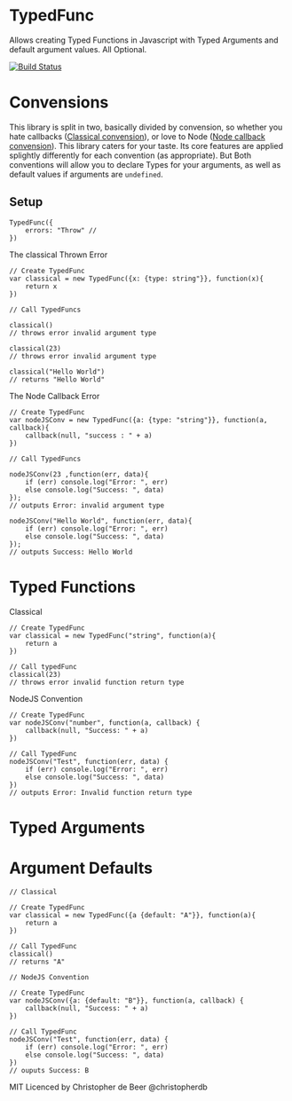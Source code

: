 TypedFunc
=========

Allows creating Typed Functions in Javascript with Typed Arguments and default argument values. All Optional.

[![Build Status](https://secure.travis-ci.org/christopherdebeer/TypedFunc.png)](http://travis-ci.org/christopherdebeer/TypedFunc)

Convensions
===========

This library is split in two, basically divided by convension, so whether you hate callbacks ([Classical convension](#classical)), or love to Node ([Node callback convension](#node)). This library caters for your taste. Its core features are applied splightly differently for each convention (as appropriate). But Both conventions will allow you to declare Types for your arguments, as well as default values if arguments are `undefined`.

Setup
-----

	TypedFunc({
		errors: "Throw" // 
	})

The classical Thrown Error
	
	// Create TypedFunc
	var classical = new TypedFunc({x: {type: string"}}, function(x){
		return x
	})

	// Call TypedFuncs

	classical()
	// throws error invalid argument type

	classical(23)
	// throws error invalid argument type

	classical("Hello World")
	// returns "Hello World"

The Node Callback Error
	
	// Create TypedFunc
	var nodeJSConv = new TypedFunc({a: {type: "string"}}, function(a, callback){
		callback(null, "success : " + a)
	})

	// Call TypedFuncs

	nodeJSConv(23 ,function(err, data){
		if (err) console.log("Error: ", err)
		else console.log("Success: ", data)
	});
	// outputs Error: invalid argument type

	nodeJSConv("Hello World", function(err, data){
		if (err) console.log("Error: ", err)
		else console.log("Success: ", data)
	});
	// outputs Success: Hello World

Typed Functions
===============
	
Classical

	// Create TypedFunc
	var classical = new TypedFunc("string", function(a){
		return a
	})

	// Call typedFunc
	classical(23)
	// throws error invalid function return type

NodeJS Convention
	
	// Create TypedFunc
	var nodeJSConv("number", function(a, callback) {
		callback(null, "Success: " + a)
	})

	// Call TypedFunc
	nodeJSConv("Test", function(err, data) {
		if (err) console.log("Error: ", err)
		else console.log("Success: ", data)
	})  
	// outputs Error: Invalid function return type



Typed Arguments
===============

	

Argument Defaults
==================

	// Classical

	// Create TypedFunc
	var classical = new TypedFunc({a {default: "A"}}, function(a){
		return a
	})

	// Call TypedFunc
	classical()
	// returns "A"

	// NodeJS Convention

	// Create TypedFunc
	var nodeJSConv({a: {default: "B"}}, function(a, callback) {
		callback(null, "Success: " + a)
	})

	// Call TypedFunc
	nodeJSConv("Test", function(err, data) {
		if (err) console.log("Error: ", err)
		else console.log("Success: ", data)
	})  
	// ouputs Success: B




MIT Licenced
by Christopher de Beer
@christopherdb

